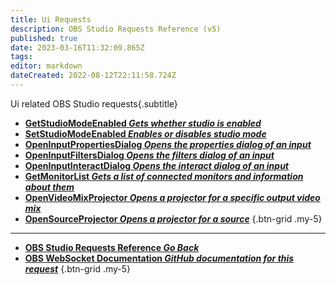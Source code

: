 ```yaml
---
title: Ui Requests
description: OBS Studio Requests Reference (v5)
published: true
date: 2023-03-16T11:32:09.865Z
tags: 
editor: markdown
dateCreated: 2022-08-12T22:11:58.724Z
---
```


Ui related OBS Studio requests{.subtitle}
* [**GetStudioModeEnabled *Gets whether studio is enabled***](/Broadcasters/OBS/Requests/Ui-Requests/GetStudioModeEnabled)
* [**SetStudioModeEnabled *Enables or disables studio mode***](/Broadcasters/OBS/Requests/Ui-Requests/SetStudioModeEnabled)
* [**OpenInputPropertiesDialog *Opens the properties dialog of an input***](/Broadcasters/OBS/Requests/Ui-Requests/OpenInputPropertiesDialog)
* [**OpenInputFiltersDialog *Opens the filters dialog of an input***](/Broadcasters/OBS/Requests/Ui-Requests/OpenInputFiltersDialog)
* [**OpenInputInteractDialog *Opens the interact dialog of an input***](/Broadcasters/OBS/Requests/Ui-Requests/OpenInputInteractDialog)
* [**GetMonitorList *Gets a list of connected monitors and information about them***](/Broadcasters/OBS/Requests/Ui-Requests/GetMonitorList)
* [**OpenVideoMixProjector *Opens a projector for a specific output video mix***](/Broadcasters/OBS/Requests/Ui-Requests/OpenVideoMixProjector)
* [**OpenSourceProjector *Opens a projector for a source***](/Broadcasters/OBS/Requests/Ui-Requests/OpenSourceProjector)
{.btn-grid .my-5}

---

- [<i class="mdi mdi-chevron-left"></i>**OBS Studio Requests Reference *Go Back***](/Broadcasters/OBS/Requests)
- [<i class="mdi mdi-github"></i> **OBS WebSocket Documentation *GitHub documentation for this request***](https://github.com/obsproject/obs-websocket/blob/master/docs/generated/protocol.md#ui-requests)
{.btn-grid .my-5}